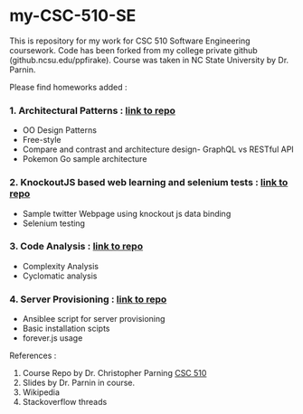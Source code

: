 # my-CSC-510-SE
This is repository for my work for CSC 510 Software Engineering coursework. Code has been forked from my college private github (github.ncsu.edu/ppfirake).
Course was taken in NC State University by Dr. Parnin. 

Please find homeworks added : 

### 1. Architectural Patterns : 	[link to repo](https://github.com/pranav-firake/my-CSC-510-SE/tree/master/Architectural%20Patterns)
- OO Design Patterns 
- Free-style 
- Compare and contrast and architecture design- GraphQL vs RESTful API
- Pokemon Go sample architecture

### 2. KnockoutJS based web learning and selenium tests : 	[link to repo](https://github.com/pranav-firake/my-CSC-510-SE/tree/master/Selenium%20test)
- Sample twitter Webpage using knockout js data binding 
- Selenium testing

### 3. Code Analysis : 	[link to repo](https://github.com/pranav-firake/my-CSC-510-SE/tree/master/Code%20analysis)
- Complexity Analysis
- Cyclomatic analysis

### 4. Server Provisioning : 	[link to repo](https://github.com/pranav-firake/my-CSC-510-SE/tree/master/Server%20provisioning)
- Ansiblee script for server provisioning
- Basic installation scipts
- forever.js usage


References : 

1. Course Repo by Dr. Christopher Parning [CSC 510](https://github.com/CSC-510/Course)
2. Slides by Dr. Parnin in course.
3. Wikipedia
4. Stackoverflow threads






